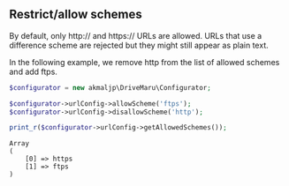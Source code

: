 <h2>Restrict/allow schemes</h2>

By default, only http:// and https:// URLs are allowed. URLs that use a difference scheme are rejected but they might still appear as plain text.

In the following example, we remove http from the list of allowed schemes and add ftps.

```php
$configurator = new akmaljp\DriveMaru\Configurator;

$configurator->urlConfig->allowScheme('ftps');
$configurator->urlConfig->disallowScheme('http');

print_r($configurator->urlConfig->getAllowedSchemes());
```
```
Array
(
    [0] => https
    [1] => ftps
)
```

